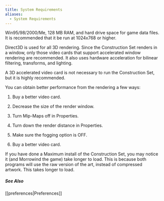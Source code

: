 ```yaml
---
title: System Requirements
aliases:
  - System Requirements
---
```

Win95/98/2000/Me, 128 MB RAM, and hard drive space for game data files. It is recommended that it be run at 1024x768 or higher. 

Direct3D is used for all 3D rendering. Since the Construction Set renders in a window, only those video cards that support accelerated window rendering are recommended. It also uses hardware acceleration for bilinear filtering, transforms, and lighting.

A 3D accelerated video card is not necessary to run the Construction Set, but it is highly recommended.


You can obtain better performance from the rendering a few ways:
1.	Buy a better video card.

2.	Decrease the size of the render window.

3.	Turn Mip-Maps off in Properties.

4.	Turn down the render distance in Properties.

5.	Make sure the fogging option is OFF.

6.	Buy a better video card.



If you have done a Maximum install of the Construction Set, you may notice it (and Morrowind the game) take longer to load. This is because both programs will use the raw version of the art, instead of compressed artwork. This takes longer to load.

##### See Also
[[preferences|Preferences]]